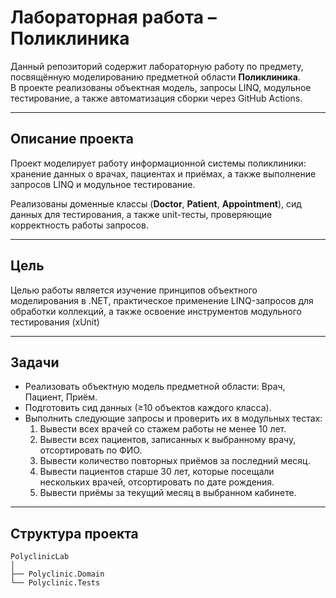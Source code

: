 # Лабораторная работа – Поликлиника

Данный репозиторий содержит лабораторную работу по предмету, посвящённую моделированию предметной области **Поликлиника**.  
В проекте реализованы объектная модель, запросы LINQ, модульное тестирование, а также автоматизация сборки через GitHub Actions.

---
## Описание проекта 
Проект моделирует работу информационной системы поликлиники: хранение данных о врачах, пациентах и приёмах, а также выполнение запросов LINQ и модульное тестирование.

Реализованы доменные классы (**Doctor**, **Patient**, **Appointment**), сид данных для тестирования, а также unit-тесты, проверяющие корректность работы запросов.

---

## Цель
Целью работы является изучение принципов объектного моделирования в .NET, практическое применение LINQ-запросов для обработки коллекций, а также освоение инструментов модульного тестирования (xUnit)

---

## Задачи
- Реализовать объектную модель предметной области: Врач, Пациент, Приём.  
- Подготовить сид данных (≥10 объектов каждого класса).  
- Выполнить следующие запросы и проверить их в модульных тестах:
  1. Вывести всех врачей со стажем работы не менее 10 лет.  
  2. Вывести всех пациентов, записанных к выбранному врачу, отсортировать по ФИО.  
  3. Вывести количество повторных приёмов за последний месяц.  
  4. Вывести пациентов старше 30 лет, которые посещали нескольких врачей, отсортировать по дате рождения.  
  5. Вывести приёмы за текущий месяц в выбранном кабинете.  
---
## Структура проекта

```
PolyclinicLab
│
├── Polyclinic.Domain
└── Polyclinic.Tests
```